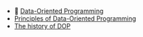 - 📘 [Data-Oriented Programming](https://www.manning.com/books/data-oriented-programming)
- [Principles of Data-Oriented Programming](https://blog.klipse.tech/dop/2022/06/22/principles-of-dop.html)
- [The history of DOP](https://blog.klipse.tech/databook/2021/12/10/dop-link.html)